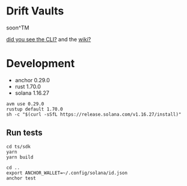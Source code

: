 # Drift Vaults

soon^TM


[did you see the CLI?](./ts/sdk/README.md) and the [wiki?](https://github.com/drift-labs/drift-vaults/wiki)


# Development

* anchor 0.29.0
* rust 1.70.0
* solana 1.16.27

```
avm use 0.29.0
rustup default 1.70.0
sh -c "$(curl -sSfL https://release.solana.com/v1.16.27/install)"
```

## Run tests
```
cd ts/sdk
yarn
yarn build

cd ..
export ANCHOR_WALLET=~/.config/solana/id.json
anchor test
```
